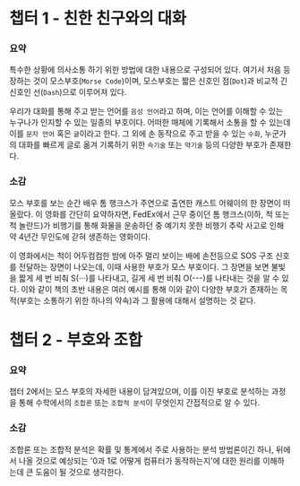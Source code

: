 # 챕터 1 - 친한 친구와의 대화

### 요약

특수한 상황에 의사소통 하기 위한 방법에 대한 내용으로 구성되어 있다. 여기서 처음 등장하는 것이 모스부호(`Morse Code`)이며, 모스부호는 짧은 신호인 점(`Dot`)과 비교적 긴 신호인 선(`Dash`)으로 이루어져 있다.

우리가 대화를 통해 주고 받는 언어를 `음성 언어`라고 하며, 이는 언어를 이해할 수 있는 누구나가 인지할 수 있는 일종의 부호이다. 어떠한 매체에 기록해서 소통을 할 수 있는데 이를 `문자 언어` 혹은 `글`이라고 한다. 그 외에 손 동작으로 주고 받을 수 있는 `수화`, 누군가의 대화를 빠르게 글로 옮겨 기록하기 위한 `속기술` 또는 `약기술` 등의 다양한 부호가 존재한다.

### 소감

모스 부호를 보는 순간 배우 톰 행크스가 주연으로 출연한 캐스트 어웨이의 한 장면이 떠올랐다. 이 영화를 간단히 요약하자면, FedEx에서 근무 중이던 톰 행크스(이하, 척 또는 척 놀란드)가 비행기를 통해 화물을 운송하던 중 예기치 못한 비행기 추락 사고로 인해 약 4년간 무인도에 갇혀 생존하는 영화이다.

이 영화에서는 척이 어두컴컴한 밤에 아주 멀리 보이는 배에 손전등으로 SOS 구조 신호를 전달하는 장면이 나오는데, 이때 사용한 부호가 모스 부호이다. 그 장면을 보면 불빛을 짧게 세 번 비춰 S(···)를 나타내고, 길게 세 번 비춰 O(---)를 나타내는 것을 알 수 있다. 이와 같이 책의 초반 내용은 여러 예시를 통해 이와 같이 다양한 부호가 존재하는 목적(부호는 소통하기 위한 하나의 약속)과 그 활용에 대해서 설명하는 것 같다.

# 챕터 2 - 부호와 조합

### 요약

챕터 2에서는 모스 부호의 자세한 내용이 담겨있으며, 이를 이진 부호로 분석하는 과정을 통해 수학에서의 `조합론` 또는 `조합적 분석`이 무엇인지 간접적으로 알 수 있다.

### 소감

조합론 또는 조합적 분석은 확률 및 통계에서 주로 사용하는 분석 방법론이긴 하나, 뒤에서 나올 것으로 예상되는 '0과 1로 어떻게 컴퓨터가 동작하는지'에 대한 원리를 이해하는데 큰 도움이 될 것으로 생각한다.

